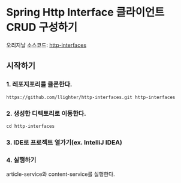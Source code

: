 # Spring Http Interface 클라이언트 CRUD 구성하기

오리지날 소스코드: [http-interfaces](https://github.com/danvega/http-interfaces)

## 시작하기

### 1. 레포지포리를 클론한다.

```
https://github.com/llighter/http-interfaces.git http-interfaces
```

### 2. 생성한 디렉토리로 이동한다.

```
cd http-interfaces
```

### 3. IDE로 프로젝트 열가기(ex. IntelliJ IDEA)

### 4. 실행하기

article-service와 content-service를 실행한다.